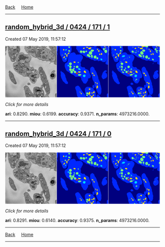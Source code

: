 
[Back](..)&nbsp;&nbsp;&nbsp;&nbsp;&nbsp;[Home](https://leapmanlab.github.io/snapshots)

---

<div class="summary"><a href="1"><h2>random_hybrid_3d / 0424 / 171 / 1</h2></a><p>Created 07 May 2019, 11:57:12
</p><a href="1"><img src="1/media/summary.png" align="center"></a><p>
<i>Click for more details</i>
</p></div>

**ari**: 0.8290. **miou**: 0.6199. **accuracy**: 0.9371. **n_params**: 4973216.0000. 

---

<div class="summary"><a href="0"><h2>random_hybrid_3d / 0424 / 171 / 0</h2></a><p>Created 07 May 2019, 11:57:12
</p><a href="0"><img src="0/media/summary.png" align="center"></a><p>
<i>Click for more details</i>
</p></div>

**ari**: 0.8291. **miou**: 0.6140. **accuracy**: 0.9375. **n_params**: 4973216.0000. 

---

[Back](..)&nbsp;&nbsp;&nbsp;&nbsp;&nbsp;[Home](https://leapmanlab.github.io/snapshots)

---